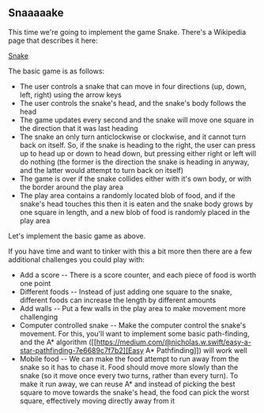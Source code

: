 ## Snaaaaake ##

This time we're going to implement the game Snake. There's a Wikipedia page that describes it here:

[Snake](https://en.wikipedia.org/wiki/Snake_(video_game_genre))

The basic game is as follows:

- The user controls a snake that can move in four directions (up, down, left, right) using the arrow keys
- The user controls the snake's head, and the snake's body follows the head
- The game updates every second and the snake will move one square in the direction that it was last heading
- The snake an only turn anticlockwise or clockwise, and it cannot turn back on itself. So, if the snake is heading to
  the right, the user can press up to head up or down to head down, but pressing either right or left will do nothing
  (the former is the direction the snake is heading in anyway, and the latter would attempt to turn back on itself)
- The game is over if the snake collides either with it's own body, or with the border around the play area
- The play area contains a randomly located blob of food, and if the snake's head touches this then it is eaten and the
  snake body grows by one square in length, and a new blob of food is randomly placed in the play area

Let's implement the basic game as above.

If you have time and want to tinker with this a bit more then there are a few additional challenges you could play with:

- Add a score -- There is a score counter, and each piece of food is worth one point
- Different foods -- Instead of just adding one square to the snake, different foods can increase the length by
  different amounts
- Add walls -- Put a few walls in the play area to make movement more challenging
- Computer controlled snake -- Make the computer control the snake's movement. For this, you'll want to implement some
  basic path-finding, and the A* algorithm
  ([[https://medium.com/@nicholas.w.swift/easy-a-star-pathfinding-7e6689c7f7b2][Easy A* Pathfinding]]) will work well
- Mobile food -- We can make the food attempt to run away from the snake so it has to chase it. Food should move more
  slowly than the snake (so it move once every two turns, rather than every turn). To make it run away, we can reuse A*
  and instead of picking the best square to move towards the snake's head, the food can pick the worst square,
  effectively moving directly away from it

